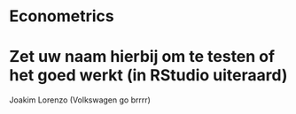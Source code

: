 # Econometrics
# Zet uw naam hierbij om te testen of het goed werkt (in RStudio uiteraard)
Joakim
Lorenzo (Volkswagen go brrrr)
